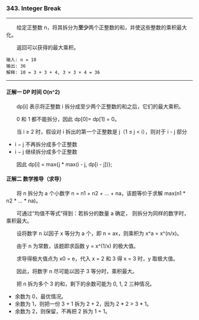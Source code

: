 ### 343. Integer Break

-----

&emsp;&emsp;给定正整数 n，将其拆分为**至少**两个正整数的和，并使这些整数的乘积最大化。

&emsp;&emsp;返回可以获得的最大乘积。

```text
输入: n = 10
输出: 36
解释: 10 = 3 + 3 + 4, 3 × 3 × 4 = 36
```

-----

#### 正解一  DP 时间 O(n^2)

&emsp;&emsp;dp[i] 表示将正整数 i 拆分成至少两个正整数的和之后，它们的最大乘积。

&emsp;&emsp;0 和 1 都不能拆分，因此 dp[0]= dp[1] = 0。

&emsp;&emsp;当 i ≥ 2 时，假设对 i 拆出的第一个正整数是 j（1 ≤ j < i），则对于 i - j 部分

- i − j 不再拆分成多个正整数
- i − j 继续拆分成多个正整数

&emsp;&emsp;因此 dp[i] = max{j * max(i - j, dp[i - j])};

#### 正解二 数学推导（求导）

&emsp;&emsp;将 n 拆分为 a 个小数字 n = n1 + n2 + ... + na，该题等价于求解 max(n1 * n2 * ... * na)。

&emsp;&emsp;可通过“均值不等式”得到：若拆分的数量 a 确定， 则拆分为同样的数字时，乘积最大。

&emsp;&emsp;设将数字 n 以因子 x 等分为 a 个，即 n = ax，则乘积为 x^a = x^(n/x)。

&emsp;&emsp;由于 n 为常数，该题即求函数 y = x^(1/x) 的极大值。

&emsp;&emsp;求导得极大值点为 x0 = e，代入 x = 2 和 3 得 x = 3 时，y 取极大值。

&emsp;&emsp;因此，将数字 n 尽可能以因子 3 等分时，乘积最大。

&emsp;&emsp;把 n 拆为多个 3 的和，剩下的余数可能为 0, 1, 2 三种情况。

- 余数为 0，最优情况。
- 余数为 1，则把一份 3 + 1 拆为 2 + 2，因为 2 * 2 > 3 * 1。
- 余数为 2，则保留，不再把 2 拆为 1 + 1。
